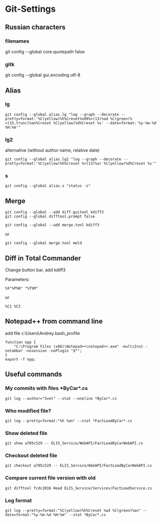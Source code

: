 # Git-Settings

## Russian characters 
### filenames
git config --global core.quotepath false

### gitk
git config --global gui.encoding utf-8

## Alias

### lg
```
git config --global alias.lg "log --graph --decorate --pretty=format:'%C(yellow)%h%Creset%x09%>(13)%ad %C(green)%<(15,trunc)%an%Creset %C(yellow)%d%Creset %s' --date=format:'%y-%m-%d %H:%m'"
```

### lg2
alternative (without author name, relative date)
```
git config --global alias.lg2 "log --graph --decorate --pretty=format:'%C(yellow)%h%Creset %>(13)%ar %C(yellow)%d%Creset %s'"
```

### s
```
git config --global alias.s "status -s"
```
## Merge

```
git config --global --add diff.guitool kdiff3
git config --global difftool.prompt false

git config --global --add merge.tool kdiff3
```

or

```
git config --global merge.tool meld
```
## Diff in Total Commander

Change button bar, add kdiff3

Parameters:
```
%X"%P%N" "%T%M"
```
or
```
%C1 %C2
```

## Notepad++ from command line
add file c:\Users\Andrey\.bash_profile
```
function npp {
    "C:\Program Files (x86)\Notepad++\notepad++.exe" -multiInst -notabbar -nosession -noPlugin "$*";
}
export -f npp;
```

## Useful commands 

### My commits with files \*ByCar\*.cs
```
git log --author="Svet" --stat --oneline *ByCar*.cs
```

### Who modified file?
```
git log --pretty=format:"%h %an" --stat *FactLoadByCar*.cs
```
 
### Show deleted file
```
git show a705c529 -- ELIS_Service/WebAPI/FactLoadByCarWebAPI.cs
```

### Checkout deleted file
```
git checkout a705c529 -- ELIS_Service/WebAPI/FactLoadByCarWebAPI.cs
```

### Compare current file version with old
```
git difftool fcdc2016 Head ELIS_Service/Services/FactLoadService.cs
```

### Log format
```
git log --pretty=format:"%C(yellow)%h%Creset %ad %C(green)%an" --date=format:"%y-%m-%d %H:%m" --stat *ByCar*.cs
```
